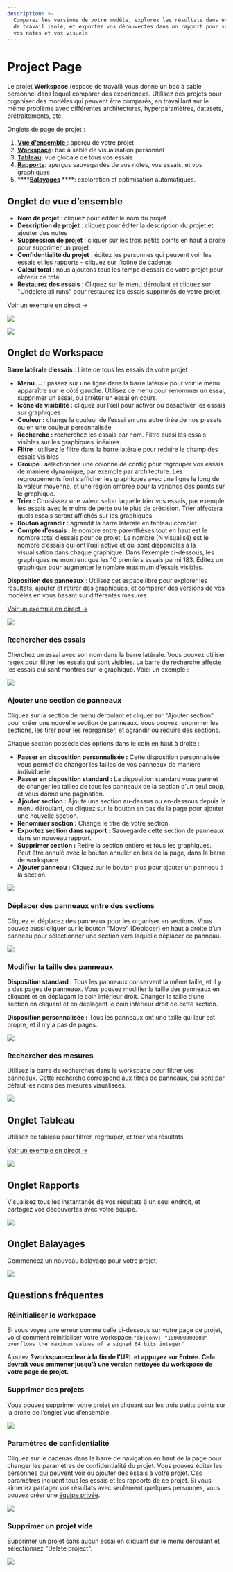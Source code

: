 ```yaml
---
description: >-
  Comparez les versions de votre modèle, explorez les résultats dans un espace
  de travail isolé, et exportez vos découvertes dans un rapport pour sauvegarder
  vos notes et vos visuels
---
```


# Project Page

Le projet **Workspace** \(espace de travail\) vous donne un bac à sable personnel dans lequel comparer des expériences. Utilisez des projets pour organiser des modèles qui peuvent être comparés, en travaillant sur le même problème avec différentes architectures, hyperparamètres, datasets, prétraitements, etc.

Onglets de page de projet :

1. [**Vue d’ensemble** ](https://docs.wandb.ai/app/pages/project-page#overview-tab): aperçu de votre projet
2. [**Workspace**](project-page.md#workspace-tab): bac à sable de visualisation personnel
3. [**Tableau**](https://docs.wandb.ai/app/pages/project-page#table-tab)**:**  vue globale de tous vos essais
4.  [**Rapports**](https://docs.wandb.ai/app/pages/project-page#reports-tab): aperçus sauvegardés de vos notes, vos essais, et vos graphiques
5.  ****[**Balayages**](https://docs.wandb.ai/app/pages/project-page#sweeps-tab) ****: exploration et optimisation automatiques.

##  Onglet de vue d’ensemble

* **Nom de projet** : cliquez pour éditer le nom du projet 
* **Description de projet** : cliquez pour éditer la description du projet et ajouter des notes
* **Suppression de projet** : cliquer sur les trois petits points en haut à droite pour supprimer un projet
* **Confidentialité du projet** : éditez les personnes qui peuvent voir les essais et les rapports – cliquez sur l’icône de cadenas
* **Calcul total** : nous ajoutons tous les temps d’essais de votre projet pour obtenir ce total
* **Restaurez des essais** : Cliquez sur le menu déroulant et cliquez sur "Undelete all runs" pour restaurez les essais supprimés de votre projet.

 [Voir un exemple en direct →](https://app.wandb.ai/example-team/sweep-demo/overview)

![](../../.gitbook/assets/image%20%2829%29%20%281%29%20%282%29%20%284%29%20%281%29.png)

![](../../.gitbook/assets/undelete.png)

## Onglet de Workspace

**Barre latérale d’essais** : Liste de tous les essais de votre projet

*  **Menu …** : passez sur une ligne dans la barre latérale pour voir le menu apparaître sur le côté gauche. Utilisez ce menu pour renommer un essai, supprimer un essai, ou arrêter un essai en cours.
* **Icône de visibilité :** cliquez sur l’œil pour activer ou désactiver les essais sur graphiques
* **Couleur :** change la couleur de l’essai en une autre tirée de nos presets ou en une couleur personnalisée
* **Recherche : r**echerchez les essais par nom. Filtre aussi les essais visibles sur les graphiques linéaires.
* **Filtre** : utilisez le filtre dans la barre latérale pour réduire le champ des essais visibles
* **Groupe : s**électionnez une colonne de config pour regrouper vos essais de manière dynamique, par exemple par architecture. Les regroupements font s’afficher les graphiques avec une ligne le long de la valeur moyenne, et une région ombrée pour la variance des points sur le graphique.
* **Trier :** Choisissez une valeur selon laquelle trier vos essais, par exemple les essais avec le moins de perte ou le plus de précision. Trier affectera quels essais seront affichés sur les graphiques.
* **Bouton agrandir :** agrandit la barre latérale en tableau complet
* **Compte d’essais :** le nombre entre parenthèses tout en haut est le nombre total d’essais pour ce projet. Le nombre \(N visualisé\) est le nombre d’essais qui ont l’œil activé et qui sont disponibles à la visualisation dans chaque graphique. Dans l’exemple ci-dessous, les graphiques ne montrent que les 10 premiers essais parmi 183. Éditez un graphique pour augmenter le nombre maximum d’essais visibles.

**Disposition des panneaux** : Utilisez cet espace libre pour explorer les résultats, ajouter et retirer des graphiques, et comparer des versions de vos modèles en vous basant sur différentes mesures

[Voir un exemple en direct →](https://app.wandb.ai/example-team/sweep-demo)

![](../../.gitbook/assets/image%20%2838%29%20%282%29%20%283%29%20%283%29%20%282%29%20%281%29%20%282%29.png)

###  Rechercher des essais

Cherchez un essai avec son nom dans la barre latérale. Vous pouvez utiliser regex pour filtrer les essais qui sont visibles. La barre de recherche affecte les essais qui sont montrés sur le graphique. Voici un exemple :

![](../../.gitbook/assets/2020-02-21-13.51.26.gif)

### Ajouter une section de panneaux

Cliquez sur la section de menu déroulant et cliquer sur "Ajouter section" pour créer une nouvelle section de panneaux. Vous pouvez renommer les sections, les tirer pour les réorganiser, et agrandir ou réduire des sections.

Chaque section possède des options dans le coin en haut à droite :

*   **Passer en disposition personnalisée :** Cette disposition personnalisée vous permet de changer les tailles de vos panneaux de manière individuelle.
* **Passer en disposition standard :** La disposition standard vous permet de changer les tailles de tous les panneaux de la section d’un seul coup, et vous donne une pagination.
* **Ajouter section :** Ajoute une section au-dessus ou en-dessous depuis le menu déroulant, ou cliquez sur le bouton en bas de la page pour ajouter une nouvelle section.
*  **Renommer section :** Change le titre de votre section.
* **Exportez section dans rapport :** Sauvegarde cette section de panneaux dans un nouveau rapport.
* **Supprimer section :** Retire la section entière et tous les graphiques. Peut être annulé avec le bouton annuler en bas de la page, dans la barre de workspace.
* **Ajouter panneau :** Cliquez sur le bouton plus pour ajouter un panneau à la section.

![](../../.gitbook/assets/add-section.gif)

### Déplacer des panneaux entre des sections

Cliquez et déplacez des panneaux pour les organiser en sections. Vous pouvez aussi cliquer sur le bouton "Move" \(Déplacer\) en haut à droite d’un panneau pour sélectionner une section vers laquelle déplacer ce panneau.

![](../../.gitbook/assets/move-panel.gif)

### Modifier la taille des panneaux

**Disposition standard :** Tous les panneaux conservent la même taille, et il y a des pages de panneaux. Vous pouvez modifier la taille des panneaux en cliquant et en déplaçant le coin inférieur droit. Changer la taille d’une section en cliquant et en déplaçant le coin inférieur droit de cette section.

**Disposition personnalisée :** Tous les panneaux ont une taille qui leur est propre, et il n’y a pas de pages.

![](../../.gitbook/assets/resize-panel.gif)

### Rechercher des mesures

Utilisez la barre de recherches dans le workspace pour filtrer vos panneaux. Cette recherche correspond aux titres de panneaux, qui sont par défaut les noms des mesures visualisées.

![](../../.gitbook/assets/search-in-the-workspace.png)

## Onglet Tableau

Utilisez ce tableau pour filtrer, regrouper, et trier vos résultats.

 [Voir un exemple en direct →](https://app.wandb.ai/example-team/sweep-demo/table?workspace=user-carey)

![](../../.gitbook/assets/image%20%2886%29.png)

## Onglet Rapports

Visualisez tous les instantanés de vos résultats à un seul endroit, et partagez vos découvertes avec votre équipe.

![](../../.gitbook/assets/reports-tab.png)

##  Onglet Balayages

Commencez un nouveau balayage pour votre projet.

![](../../.gitbook/assets/sweeps-tab.png)

## Questions fréquentes

### Réinitialiser le workspace

Si vous voyez une erreur comme celle ci-dessous sur votre page de projet, voici comment réinitialiser votre workspace.`"objconv: "100000000000" overflows the maximum values of a signed 64 bits integer"`

Ajoutez **?workspace=clear à la fin de l’URL et appuyez sur Entrée. Cela devrait vous emmener jusqu’à une version nettoyée du workspace de votre page de projet.**

### Supprimer des projets

Vous pouvez supprimer votre projet en cliquant sur les trois petits points sur la droite de l’onglet Vue d’ensemble.

![](../../.gitbook/assets/howto-delete-project.gif)

###  Paramètres de confidentialité

Cliquez sur le cadenas dans la barre de navigation en haut de la page pour changer les paramètres de confidentialité du projet. Vous pouvez éditer les personnes qui peuvent voir ou ajouter des essais à votre projet. Ces paramètres incluent tous les essais et les rapports de ce projet. Si vous aimeriez partager vos résultats avec seulement quelques personnes, vous pouvez créer une [équipe privée](https://docs.wandb.ai/app/features/teams).

![](../../.gitbook/assets/image%20%2879%29.png)

### Supprimer un projet vide

Supprimer un projet sans aucun essai en cliquant sur le menu déroulant et sélectionnez "Delete project".

![](../../.gitbook/assets/image%20%2866%29.png)

